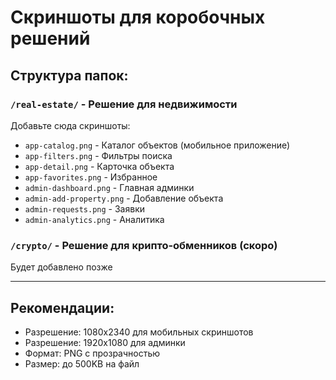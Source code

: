 # Скриншоты для коробочных решений

## Структура папок:

### `/real-estate/` - Решение для недвижимости
Добавьте сюда скриншоты:
- `app-catalog.png` - Каталог объектов (мобильное приложение)
- `app-filters.png` - Фильтры поиска
- `app-detail.png` - Карточка объекта
- `app-favorites.png` - Избранное
- `admin-dashboard.png` - Главная админки
- `admin-add-property.png` - Добавление объекта
- `admin-requests.png` - Заявки
- `admin-analytics.png` - Аналитика

### `/crypto/` - Решение для крипто-обменников (скоро)
Будет добавлено позже

---

## Рекомендации:
- Разрешение: 1080x2340 для мобильных скриншотов
- Разрешение: 1920x1080 для админки
- Формат: PNG с прозрачностью
- Размер: до 500KB на файл



